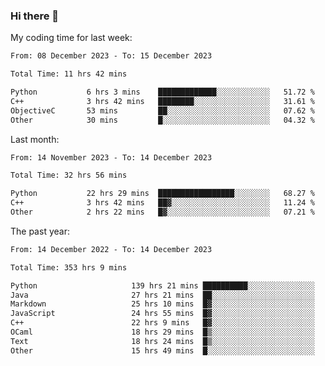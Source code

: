 ### Hi there 👋

My coding time for last week:

<!--START_SECTION:week-->

```txt
From: 08 December 2023 - To: 15 December 2023

Total Time: 11 hrs 42 mins

Python           6 hrs 3 mins    █████████████░░░░░░░░░░░░   51.72 %
C++              3 hrs 42 mins   ████████░░░░░░░░░░░░░░░░░   31.61 %
ObjectiveC       53 mins         ██░░░░░░░░░░░░░░░░░░░░░░░   07.62 %
Other            30 mins         █░░░░░░░░░░░░░░░░░░░░░░░░   04.32 %
```

<!--END_SECTION:week-->

Last month:

<!--START_SECTION:month-->

```txt
From: 14 November 2023 - To: 14 December 2023

Total Time: 32 hrs 56 mins

Python           22 hrs 29 mins  █████████████████░░░░░░░░   68.27 %
C++              3 hrs 42 mins   ██▓░░░░░░░░░░░░░░░░░░░░░░   11.24 %
Other            2 hrs 22 mins   █▓░░░░░░░░░░░░░░░░░░░░░░░   07.21 %
```

<!--END_SECTION:month-->

The past year:

<!--START_SECTION:year-->

```txt
From: 14 December 2022 - To: 14 December 2023

Total Time: 353 hrs 9 mins

Python                     139 hrs 21 mins ██████████░░░░░░░░░░░░░░░   39.46 %
Java                       27 hrs 21 mins  ██░░░░░░░░░░░░░░░░░░░░░░░   07.75 %
Markdown                   25 hrs 10 mins  █▓░░░░░░░░░░░░░░░░░░░░░░░   07.13 %
JavaScript                 24 hrs 55 mins  █▓░░░░░░░░░░░░░░░░░░░░░░░   07.06 %
C++                        22 hrs 9 mins   █▓░░░░░░░░░░░░░░░░░░░░░░░   06.27 %
OCaml                      18 hrs 29 mins  █▒░░░░░░░░░░░░░░░░░░░░░░░   05.24 %
Text                       18 hrs 24 mins  █▒░░░░░░░░░░░░░░░░░░░░░░░   05.21 %
Other                      15 hrs 49 mins  █░░░░░░░░░░░░░░░░░░░░░░░░   04.48 %
```

<!--END_SECTION:year-->
